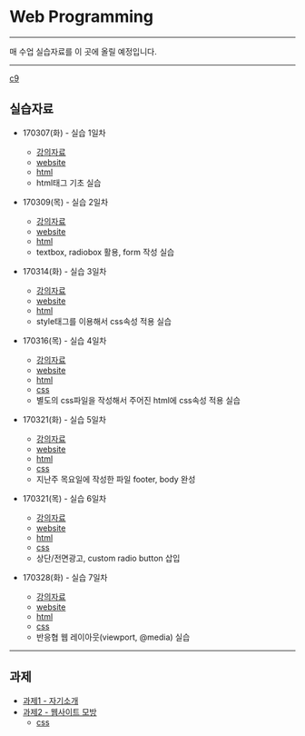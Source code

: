 # Web Programming
------

매 수업 실습자료를 이 곳에 올릴 예정입니다.

------

[c9](https://ide.c9.io/grit0614/webprogramming-test)

## 실습자료
  - 170307(화) - 실습 1일차
    - [강의자료](http://home.konkuk.ac.kr/~wolfirea/files/170307_web_ch2.pdf)
    - [website](https://webprogramming-test-grit0614.c9users.io/170307)
    - [html](https://github.com/grit0614/WebProgramming/blob/master/app/views/hello/170307.erb)
    - html태그 기초 실습
   
  - 170309(목) - 실습 2일차
    - [강의자료](http://home.konkuk.ac.kr/~wolfirea/files/170309_web_ch3.pdf)
    - [website](https://webprogramming-test-grit0614.c9users.io/170309)
    - [html](https://github.com/grit0614/WebProgramming/blob/master/app/views/hello/170309.erb)
    - textbox, radiobox 활용, form 작성 실습
   
  - 170314(화) - 실습 3일차
    - [강의자료](http://home.konkuk.ac.kr/~wolfirea/files/170314_web_ch4.pdf)
    - [website](https://webprogramming-test-grit0614.c9users.io/170314)
    - [html](https://github.com/grit0614/WebProgramming/blob/master/app/views/hello/170314.erb)
    - style태그를 이용해서 css속성 적용 실습
   
  - 170316(목) - 실습 4일차
    - [강의자료](http://home.konkuk.ac.kr/~wolfirea/files/170316_web_ch5.pdf)
    - [website](https://webprogramming-test-grit0614.c9users.io/170316)
    - [html](https://github.com/grit0614/WebProgramming/blob/master/app/views/hello/170316.erb)
    - [css](https://github.com/grit0614/WebProgramming/blob/master/app/assets/stylesheets/mycss.css)
    - 별도의 css파일을 작성해서 주어진 html에 css속성 적용 실습

  - 170321(화) - 실습 5일차
    - [강의자료](http://home.konkuk.ac.kr/~wolfirea/files/170321_web_ch6.pdf)
    - [website](https://webprogramming-test-grit0614.c9users.io/170321)
    - [html](https://github.com/grit0614/WebProgramming/blob/master/app/views/hello/170321.erb)
    - [css](https://github.com/grit0614/WebProgramming/blob/master/app/assets/stylesheets/mycss.css)
    - 지난주 목요일에 작성한 파일 footer, body 완성

  - 170321(목) - 실습 6일차
    - [강의자료](http://home.konkuk.ac.kr/~wolfirea/files/170323_web_ch7.pdf)
    - [website](https://webprogramming-test-grit0614.c9users.io/170323)
    - [html](https://github.com/grit0614/WebProgramming/blob/master/app/views/hello/170323.erb)
    - [css](https://github.com/grit0614/WebProgramming/blob/master/app/assets/stylesheets/mycss.css)
    - 상단/전면광고, custom radio button 삽입
    
  - 170328(화) - 실습 7일차
    - [강의자료](http://home.konkuk.ac.kr/~wolfirea/files/170328_web_ch8.pdf)
    - [website](https://webprogramming-test-grit0614.c9users.io/170328)
    - [html](https://github.com/grit0614/WebProgramming/blob/master/app/views/hello/170328.erb)
    - [css](https://github.com/grit0614/WebProgramming/blob/master/app/assets/stylesheets/layout.css)
    - 반응협 웹 레이아웃(viewport, @media) 실습
    
------

## 과제
  - [과제1 - 자기소개](https://github.com/grit0614/WebProgramming/blob/master/app/views/hello/assignment1.erb)
  - [과제2 - 웹사이트 모방](https://github.com/grit0614/homework2/blob/master/index.html)
    - [css](https://github.com/grit0614/homework2/blob/master/src/css/layout.css)